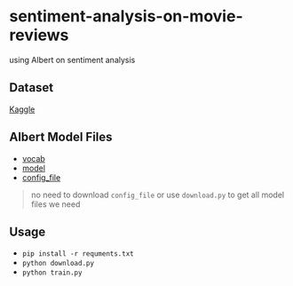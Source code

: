 # sentiment-analysis-on-movie-reviews
using Albert on sentiment analysis

## Dataset
[Kaggle](https://www.kaggle.com/c/sentiment-analysis-on-movie-reviews/data)

## Albert Model Files
- [vocab](https://s3.amazonaws.com/models.huggingface.co/bert/albert-large-spiece.model)
- [model](https://s3.amazonaws.com/models.huggingface.co/bert/albert-large-pytorch_model.bin)
- [config_file](https://s3.amazonaws.com/models.huggingface.co/bert/albert-large-config.json)
> no need to download `config_file`
> or use `download.py` to get all model files we need

## Usage
- `pip install -r requments.txt`
- `python download.py`
- `python train.py`
